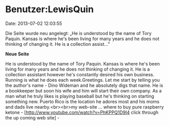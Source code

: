 Benutzer:LewisQuin
==================

Date: 2013-07-02 12:03:55

Die Seite wurde neu angelegt: „He is understood by the name of Tory
Paquin. Kansas is where he\'s been living for many years and he does not
thinking of changing it. He is a collection assist..."

**Neue Seite**

<div>

He is understood by the name of Tory Paquin. Kansas is where he\'s been
living for many years and he does not thinking of changing it. He is a
collection assistant however he\'s constantly desired his own business.
Running is what he does each week.Greetings. Let me start by telling you
the author\'s name - Dino Wideman and he absolutely digs that name. He
is a bookkeeper but soon his wife and him will start their own company.
As a man what he truly likes is playing baseball but he\'s thinking on
starting something new. Puerto Rico is the location he adores most and
his moms and dads live nearby.\<br\>\<br\>my web-site \... where to buy
pure raspberry ketone - \[http://www.youtube.com/watch?v=PhKPPQ1D9I4
click through the up coming web site\] -

</div>
